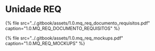 # Unidade REQ

{% file src="../.gitbook/assets/1.0.mq\_req\_documento\_requisitos.pdf" caption="1.0.MQ\_REQ\_DOCUMENTO\_REQUISITOS" %}

{% file src="../.gitbook/assets/1.0.mq\_req\_mockups.pdf" caption="1.0.MQ\_REQ\_MOCKUPS" %}



